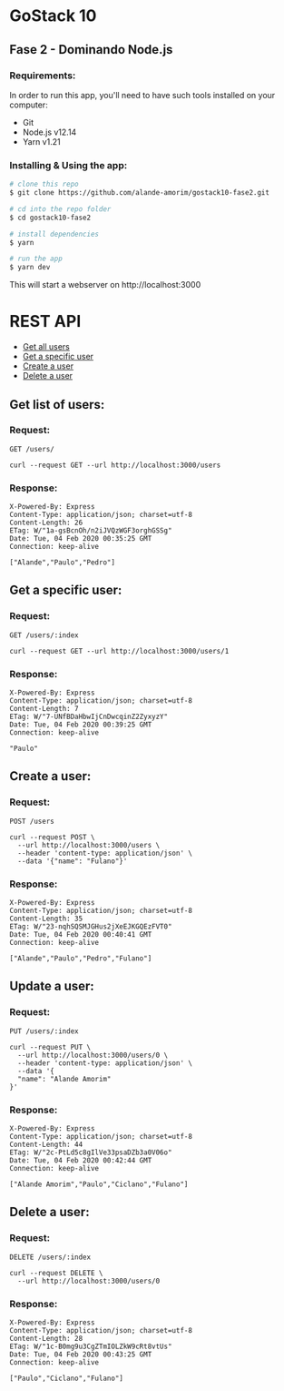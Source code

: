 # GoStack 10

## Fase 2 - Dominando Node.js

### Requirements:
In order to run this app, you'll need to have such tools installed on your computer:
- Git
- Node.js v12.14
- Yarn v1.21

### Installing & Using the app:
```bash
# clone this repo
$ git clone https://github.com/alande-amorim/gostack10-fase2.git

# cd into the repo folder
$ cd gostack10-fase2

# install dependencies
$ yarn

# run the app
$ yarn dev
```

This will start a webserver on http://localhost:3000

# REST API

- [Get all users](##get-list-of-users)
- [Get a specific user](##get-a-specific-user)
- [Create a user](##create-a-user)
- [Delete a user](##delete-a-user)

## Get list of users:
### Request:

`GET /users/`

    curl --request GET --url http://localhost:3000/users

### Response:

    X-Powered-By: Express
    Content-Type: application/json; charset=utf-8
    Content-Length: 26
    ETag: W/"1a-gsBcnOh/n2iJVQzWGF3orghGSSg"
    Date: Tue, 04 Feb 2020 00:35:25 GMT
    Connection: keep-alive

    ["Alande","Paulo","Pedro"]

## Get a specific user:
### Request:

`GET /users/:index`

    curl --request GET --url http://localhost:3000/users/1

### Response:

    X-Powered-By: Express
    Content-Type: application/json; charset=utf-8
    Content-Length: 7
    ETag: W/"7-UNfBDaHbwIjCnDwcqinZ2ZyxyzY"
    Date: Tue, 04 Feb 2020 00:39:25 GMT
    Connection: keep-alive

    "Paulo"

## Create a user:
### Request:

`POST /users`

    curl --request POST \
      --url http://localhost:3000/users \
      --header 'content-type: application/json' \
      --data '{"name": "Fulano"}'

### Response:

    X-Powered-By: Express
    Content-Type: application/json; charset=utf-8
    Content-Length: 35
    ETag: W/"23-nqhSQSMJGHus2jXeEJKGQEzFVT0"
    Date: Tue, 04 Feb 2020 00:40:41 GMT
    Connection: keep-alive

    ["Alande","Paulo","Pedro","Fulano"]

## Update a user:
### Request:

`PUT /users/:index`

    curl --request PUT \
      --url http://localhost:3000/users/0 \
      --header 'content-type: application/json' \
      --data '{
      "name": "Alande Amorim"
    }'

### Response:

    X-Powered-By: Express
    Content-Type: application/json; charset=utf-8
    Content-Length: 44
    ETag: W/"2c-PtLd5c8gIlVe33psaDZb3a0V06o"
    Date: Tue, 04 Feb 2020 00:42:44 GMT
    Connection: keep-alive

    ["Alande Amorim","Paulo","Ciclano","Fulano"]


## Delete a user:
### Request:

`DELETE /users/:index`

    curl --request DELETE \
      --url http://localhost:3000/users/0

### Response:

    X-Powered-By: Express
    Content-Type: application/json; charset=utf-8
    Content-Length: 28
    ETag: W/"1c-B0mg9u3CgZTmIOLZkW9cRt8vtUs"
    Date: Tue, 04 Feb 2020 00:43:25 GMT
    Connection: keep-alive

    ["Paulo","Ciclano","Fulano"]
